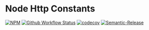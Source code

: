 # Node Http Constants

[![NPM](https://img.shields.io/npm/v/http-core-constants.svg)](https://www.npmjs.com/package/http-core-constants) [![Github Workflow Status](https://github.com/aquariuslt/http-core-constants/workflows/ci/badge.svg)](https://github.com/aquariuslt/http-core-constants) [![codecov](https://codecov.io/gh/aquariuslt/http-core-constants/branch/master/graph/badge.svg)](https://codecov.io/gh/aquariuslt/http-core-constants) [![Semantic-Release](https://img.shields.io/badge/%20%20%F0%9F%93%A6%F0%9F%9A%80-semantic--release-e10079.svg)](https://github.com/semantic-release/semantic-release)

